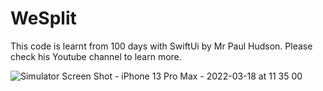 # WeSplit
This code is learnt from 100 days with SwiftUi by Mr Paul Hudson. Please check his Youtube channel to learn more.

![Simulator Screen Shot - iPhone 13 Pro Max - 2022-03-18 at 11 35 00](https://user-images.githubusercontent.com/77439221/158920869-1618b3bb-c6af-4211-bf43-11b0406547a0.png)
